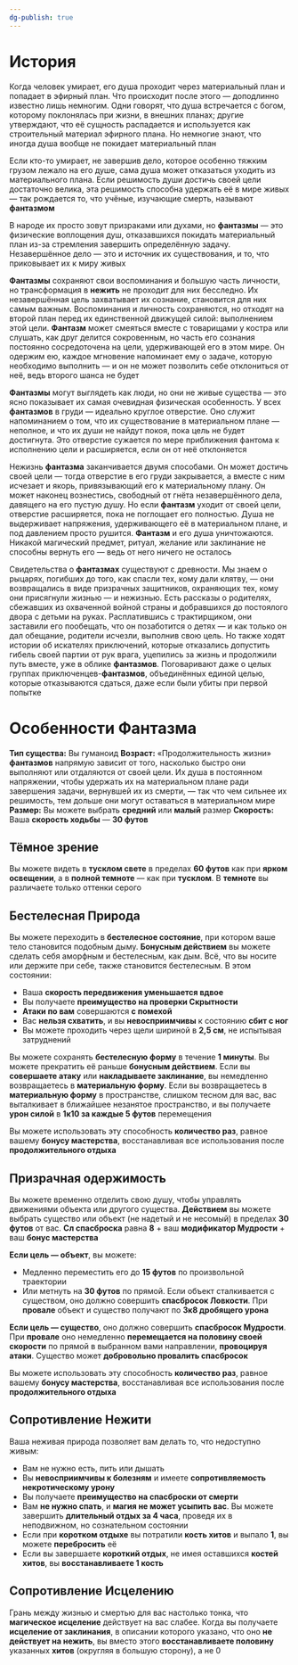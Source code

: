 ```yaml
---
dg-publish: true
---
```

# История

Когда человек умирает, его душа проходит через материальный план и попадает в эфирный план. Что происходит после этого — доподлинно известно лишь немногим. Одни говорят, что душа встречается с богом, которому поклонялась при жизни, в внешних планах; другие утверждают, что её сущность распадается и используется как строительный материал эфирного плана. Но немногие знают, что иногда душа вообще не покидает материальный план

Если кто-то умирает, не завершив дело, которое особенно тяжким грузом лежало на его душе, сама душа может отказаться уходить из материального плана. Если решимость души достичь своей цели достаточно велика, эта решимость способна удержать её в мире живых — так рождается то, что учёные, изучающие смерть, называют **фантазмом**

В народе их просто зовут призраками или духами, но **фантазмы** — это физические воплощения душ, отказавшихся покидать материальный план из-за стремления завершить определённую задачу. Незавершённое дело — это и источник их существования, и то, что приковывает их к миру живых

**Фантазмы** сохраняют свои воспоминания и большую часть личности, но трансформация в **нежить** не проходит для них бесследно. Их незавершённая цель захватывает их сознание, становится для них самым важным. Воспоминания и личность сохраняются, но отходят на второй план перед их единственной движущей силой: выполнением этой цели. **Фантазм** может смеяться вместе с товарищами у костра или слушать, как друг делится сокровенным, но часть его сознания постоянно сосредоточена на цели, удерживающей его в этом мире. Он одержим ею, каждое мгновение напоминает ему о задаче, которую необходимо выполнить — и он не может позволить себе отклониться от неё, ведь второго шанса не будет

**Фантазмы** могут выглядеть как люди, но они не живые существа — это ясно показывает их самая очевидная физическая особенность. У всех **фантазмов** в груди — идеально круглое отверстие. Оно служит напоминанием о том, что их существование в материальном плане — неполное, и что их души не найдут покоя, пока цель не будет достигнута. Это отверстие сужается по мере приближения фантома к исполнению цели и расширяется, если он от неё отклоняется

Нежизнь **фантазма** заканчивается двумя способами. Он может достичь своей цели — тогда отверстие в его груди закрывается, а вместе с ним исчезает и якорь, привязывающий его к материальному плану. Он может наконец вознестись, свободный от гнёта незавершённого дела, давящего на его пустую душу. Но если **фантазм** уходит от своей цели, отверстие расширяется, пока не поглощает его полностью. Душа не выдерживает напряжения, удерживающего её в материальном плане, и под давлением просто рушится. **Фантазм** и его душа уничтожаются. Никакой магический предмет, ритуал, желание или заклинание не способны вернуть его — ведь от него ничего не осталось

Свидетельства о **фантазмах** существуют с древности. Мы знаем о рыцарях, погибших до того, как спасли тех, кому дали клятву, — они возвращались в виде призрачных защитников, охраняющих тех, кому они присягнули жизнью — и нежизнью. Есть рассказы о родителях, сбежавших из охваченной войной страны и добравшихся до постоялого двора с детьми на руках. Расплатившись с трактирщиком, они заставили его пообещать, что он позаботится о детях — и как только он дал обещание, родители исчезли, выполнив свою цель. Но также ходят истории об искателях приключений, которые отказались допустить гибель своей партии от рук врага, уцепились за жизнь и продолжили путь вместе, уже в облике **фантазмов**. Поговаривают даже о целых группах приключенцев-**фантазмов**, объединённых единой целью, которые отказываются сдаться, даже если были убиты при первой попытке

# Особенности Фантазма

**Тип существа:** Вы гуманоид
**Возраст:** «Продолжительность жизни» **фантазмов** напрямую зависит от того, насколько быстро они выполняют или отдаляются от своей цели. Их душа в постоянном напряжении, чтобы удержать их на материальном плане ради завершения задачи, вернувшей их из смерти, — так что чем сильнее их решимость, тем дольше они могут оставаться в материальном мире
**Размер:** Вы можете выбрать **средний** или **малый** размер
**Скорость:** Ваша **скорость ходьбы** — **30 футов**

## Тёмное зрение

Вы можете видеть в **тусклом свете** в пределах **60 футов** как при **ярком освещении**, а в **полной темноте** — как при **тусклом**. В **темноте** вы различаете только оттенки серого

## Бестелесная Природа

Вы можете переходить в **бестелесное состояние**, при котором ваше тело становится подобным дыму. **Бонусным действием** вы можете сделать себя аморфным и бестелесным, как дым. Всё, что вы носите или держите при себе, также становится бестелесным. В этом состоянии:

- Ваша **скорость передвижения уменьшается вдвое**
- Вы получаете **преимущество на проверки Скрытности**
- **Атаки по вам** совершаются **с помехой**
- Вас **нельзя схватить**, и вы **невосприимчивы** к состоянию **сбит с ног**
- Вы можете проходить через щели шириной в **2,5 см**, не испытывая затруднений

Вы можете сохранять **бестелесную форму** в течение **1 минуты**. Вы можете прекратить её раньше **бонусным действием**. Если вы **совершаете атаку** или **накладываете заклинание**, вы немедленно возвращаетесь в **материальную форму**. Если вы возвращаетесь в **материальную форму** в пространстве, слишком тесном для вас, вас выталкивает в ближайшее незанятое пространство, и вы получаете **урон силой** в **1к10 за каждые 5 футов** перемещения

Вы можете использовать эту способность **количество раз**, равное вашему **бонусу мастерства**, восстанавливая все использования после **продолжительного отдыха**

## Призрачная одержимость

Вы можете временно отделить свою душу, чтобы управлять движениями объекта или другого существа. **Действием** вы можете выбрать существо или объект (не надетый и не несомый) в пределах **30 футов** от вас. **Сл спасброска** равна **8** + ваш **модификатор Мудрости** + ваш **бонус мастерства**

**Если цель — объект**, вы можете:

- Медленно переместить его до **15 футов** по произвольной траектории
- Или метнуть на **30 футов** по прямой. Если объект сталкивается с существом, оно должно совершить **спасбросок Ловкости**. При **провале** объект и существо получают по **3к8 дробящего урона**

**Если цель — существо**, оно должно совершить **спасбросок Мудрости**. При **провале** оно немедленно **перемещается на половину своей скорости** по прямой в выбранном вами направлении, **провоцируя атаки**. Существо может **добровольно провалить спасбросок**

Вы можете использовать эту способность **количество раз**, равное вашему **бонусу мастерства**, восстанавливая все использования после **продолжительного отдыха**

## Сопротивление Нежити

Ваша неживая природа позволяет вам делать то, что недоступно живым:

- Вам не нужно есть, пить или дышать
- Вы **невосприимчивы к болезням** и имеете **сопротивляемость некротическому урону**
- Вы получаете **преимущество на спасброски от смерти**
- Вам **не нужно спать**, и **магия не может усыпить вас**. Вы можете завершить **длительный отдых за 4 часа**, проведя их в неподвижном, но сознательном состоянии
- Если при **коротком отдыхе** вы потратили **кость хитов** и выпало **1**, вы можете **перебросить** её
- Если вы завершаете **короткий отдых**, не имея оставшихся **костей хитов**, вы **восстанавливаете 1 кость**

## Сопротивление Исцелению

Грань между жизнью и смертью для вас настолько тонка, что **магическое исцеление** действует на вас слабее. Когда вы получаете **исцеление от заклинания**, в описании которого указано, что оно **не действует на нежить**, вы вместо этого **восстанавливаете половину** указанных **хитов** (округляя в большую сторону), а не 0